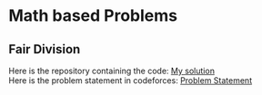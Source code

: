 # Math based Problems
## Fair Division
Here is the repository containing the code: [My solution](https://github.com/HariAakash646/CompetitiveProgramming/blob/main/GreedyAlgorithms/hit_the_lottery.py)    
Here is the problem statement in codeforces: [Problem Statement](https://codeforces.com/problemset/problem/1472/B)   
